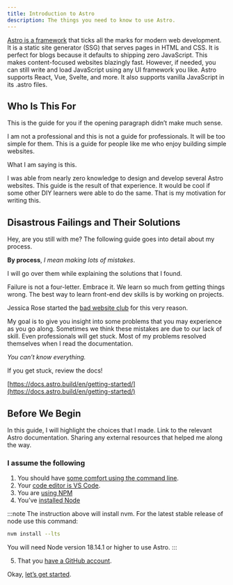 ```yaml
---
title: Introduction to Astro
description: The things you need to know to use Astro.
---
```


[Astro is a framework](https://astro.build/) that ticks all the marks for modern web development. It is a static site generator (SSG) that serves pages in HTML and CSS. It is perfect for blogs because it defaults to shipping zero JavaScript. This makes content-focused websites blazingly fast. However, if needed, you can still write and load JavaScript using any UI framework you like. Astro supports React, Vue, Svelte, and more. It also supports vanilla JavaScript in its .astro files. 


## Who Is This For

This is the guide for you if the opening paragraph didn’t make much sense. 

I am not a professional and this is not a guide for professionals. It will be too simple for them. This is a guide for people like me who enjoy building simple websites.

What I am saying is this. 

I was able from nearly zero knowledge to design and develop several Astro websites. This guide is the result of that experience. It would be cool if some other DIY learners were able to do the same. That is my motivation for writing this. 


## Disastrous Failings and Their Solutions 

Hey, are you still with me? The following guide goes into detail about my process.

 **By process**, *I mean making lots of mistakes*.
 
 I will go over them while explaining the solutions that I found.

Failure is not a four-letter. Embrace it. We learn so much from getting things wrong. The best way to learn front-end dev skills is by working on projects. 

Jessica Rose started the [bad website club](https://www.youtube.com/@BadWebsiteClub/) for this very reason. 

My goal is to give you insight into some problems that you may experience as you go along. Sometimes we think these mistakes are due to our lack of skill. Even professionals will get stuck. Most of my problems resolved themselves when I read the documentation.

_You can’t know everything._

If you get stuck, review the docs!

[https://docs.astro.build/en/getting-started/](https://docs.astro.build/en/getting-started/)


## Before We Begin

In this guide, I will highlight the choices that I made. Link to the relevant Astro documentation. Sharing any external resources that helped me along the way. 


### I assume the following 



1. You should have [some comfort using the command line](https://www.joshwcomeau.com/javascript/terminal-for-js-devs/). 
2. Your [code editor is VS Code](https://code.visualstudio.com/). 
3. You are [using NPM](https://www.freecodecamp.org/news/what-is-npm-a-node-package-manager-tutorial-for-beginners/)
4. You’ve [installed Node](https://www.sitepoint.com/quick-tip-multiple-versions-node-nvm/) 

:::note
The instruction above will install nvm. For the latest stable release of node use this command:

```sh
nvm install --lts
```
You will need Node version 18.14.1 or higher to use Astro.
:::




5. That you [have a GitHub account](https://github.com/). 

Okay, [let’s get started](https://docs.astro.build/en/install/auto/). 